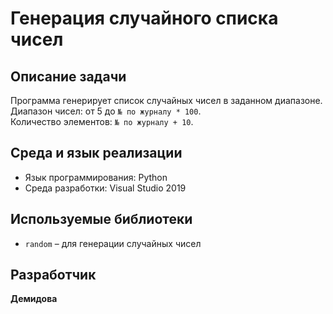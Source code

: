 # Генерация случайного списка чисел

## Описание задачи  
Программа генерирует список случайных чисел в заданном диапазоне.  
Диапазон чисел: от 5 до `№ по журналу * 100`.  
Количество элементов: `№ по журналу + 10`.  

## Среда и язык реализации  
- Язык программирования: Python  
- Среда разработки: Visual Studio 2019

## Используемые библиотеки  
- `random` – для генерации случайных чисел  

## Разработчик  
**Демидова**  
